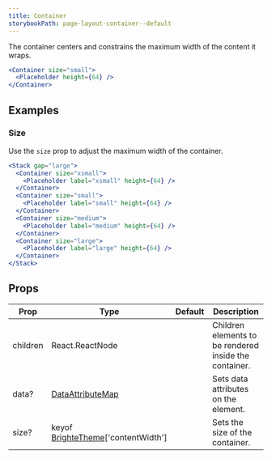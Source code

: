 ```yaml
---
title: Container
storybookPath: page-layout-container--default
---
```


The container centers and constrains the maximum width of the content it wraps.

```jsx live
<Container size="small">
  <Placeholder height={64} />
</Container>
```

## Examples

### Size

Use the `size` prop to adjust the maximum width of the container.

```jsx live
<Stack gap="large">
  <Container size="xsmall">
    <Placeholder label="xsmall" height={64} />
  </Container>
  <Container size="small">
    <Placeholder label="small" height={64} />
  </Container>
  <Container size="medium">
    <Placeholder label="medium" height={64} />
  </Container>
  <Container size="large">
    <Placeholder label="large" height={64} />
  </Container>
</Stack>
```

## Props

| Prop     | Type                                                | Default | Description                                            |
| -------- | --------------------------------------------------- | ------- | ------------------------------------------------------ |
| children | React.ReactNode                                     |         | Children elements to be rendered inside the container. |
| data?    | [DataAttributeMap][data-attribute-map]              |         | Sets data attributes on the element.                   |
| size?    | keyof [BrighteTheme][brighte-theme]['contentWidth'] |         | Sets the size of the container.                        |

[data-attribute-map]:
  https://github.com/brighte-labs/spark-web/blob/e7f6f4285b4cfd876312cc89fbdd094039aa239a/packages/utils/src/internal/buildDataAttributes.ts#L1
[brighte-theme]:
  https://github.com/brighte-labs/spark-web/blob/e503bea4f7668d187ec7a78f99c5ed374417588b/packages/theme/src/makeTheme.ts#L158
